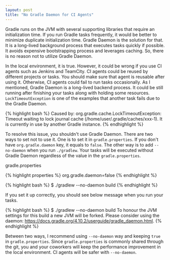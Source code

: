 ```yaml
---
layout: post
title: "No Gradle Daemon for CI Agents"
---
```


Gradle runs on the JVM with several supporting libraries that require an initialization time. If you run Gradle tasks frequently,  it would be better to minimize duplicate initialization time. Gradle Daemon is the solution for that. It is a long-lived background process that executes tasks quickly if possible. It avoids expensive bootstrapping process and leverages caching. So, there is no reason not to utilize Gradle Daemon.

In the local environment, it is true. However, it could be wrong if you use CI agents such as Jenkins and TeamCity. CI agents could be reused by different projects or tasks. You should make sure that agent is reusable after using it. Otherwise, CI agents could fail to run tasks occasionally. As I mentioned, Gradle Daemon is a long-lived backend process. It could be still running after finishing your tasks along with holding some resources. `LockTimeoutException` is one of the examples that another task fails due to the Gradle Daemon.

{% highlight bash %}
Caused by: org.gradle.cache.LockTimeoutException:
  Timeout waiting to lock journal cache (/home/user/.gradle/caches/xxx-1).
  It is currently in use by another Gradle instance.
{% endhighlight %}

To resolve this issue, you shouldn't use Gradle Daemon. There are two ways to set not to use it. One is to set it in `gradle.properties`. If you don't have `org.gradle.daemon` key, it equals to `false`. The other way is to add `--no-daemon` when you run `./gradlew`. Your tasks will be executed without Gradle Daemon regardless of the value in the `gradle.properties`.

<p class="code-label">gradle.properties</p>
{% highlight properties %}
org.gradle.daemon=false
{% endhighlight %}

{% highlight bash %}
$ ./gradlew --no-daemon build
{% endhighlight %}

If you set it up correctly, you should see below message when you run your tasks.

{% highlight bash %}
$ ./gradlew --no-daemon build
  To honour the JVM settings for this build a new JVM will be forked.
  Please consider using the daemon: https://docs.gradle.org/4.10.2/userguide/gradle_daemon.html.
{% endhighlight %}

Between two ways, I recommend using `--no-daemon` way and keeping `true` in `gradle.properties`. Since `gradle.properties` is commonly shared through the git, you and your coworkers will keep the performance improvement in the local environment. CI agents will be safer with `--no-daemon`.
